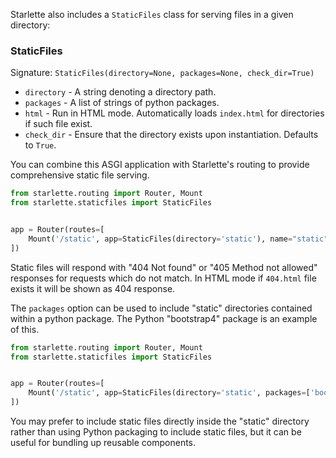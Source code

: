 
Starlette also includes a `StaticFiles` class for serving files in a given directory:

### StaticFiles

Signature: `StaticFiles(directory=None, packages=None, check_dir=True)`

* `directory` - A string denoting a directory path.
* `packages` - A list of strings of python packages.
* `html` - Run in HTML mode. Automatically loads `index.html` for directories if such file exist.
* `check_dir` - Ensure that the directory exists upon instantiation. Defaults to `True`.

You can combine this ASGI application with Starlette's routing to provide
comprehensive static file serving.

```python
from starlette.routing import Router, Mount
from starlette.staticfiles import StaticFiles


app = Router(routes=[
    Mount('/static', app=StaticFiles(directory='static'), name="static"),
])
```

Static files will respond with "404 Not found" or "405 Method not allowed"
responses for requests which do not match. In HTML mode if `404.html` file
exists it will be shown as 404 response.

The `packages` option can be used to include "static" directories contained within
a python package. The Python "bootstrap4" package is an example of this.

```python
from starlette.routing import Router, Mount
from starlette.staticfiles import StaticFiles


app = Router(routes=[
    Mount('/static', app=StaticFiles(directory='static', packages=['bootstrap4']), name="static"),
])
```

You may prefer to include static files directly inside the "static" directory
rather than using Python packaging to include static files, but it can be useful
for bundling up reusable components.
